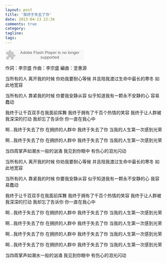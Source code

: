 ```yaml
---
layout: post
title: '我终于失去了你'
date: 2013-04-13 22:34
comments: true
category: 
tagline: 
tags:
---
```

    

<object classid="clsid:d27cdb6e-ae6d-11cf-96b8-444553540000" codebase=" http://fpdownload.macromedia.com/pub/shockwave/cabs/flash/swflash.cab#version=7,0,0,0" width="250" height="34"><param name="allowScriptAccess" value="sameDomain"><param name="movie" value=" http://l.5sing.com/player.swf?songtype=fc&songid=9302176"><param name="quality" value="high"><param name="bgcolor" value="#ffffff"><embed src=" http://l.5sing.com/player.swf?songtype=fc&songid=9302176" quality="high" bgcolor="#ffffff" width="250" height="34" allowScriptAccess="sameDomain" type="application/x-shockwave-flash" pluginspage=" http://www.macromedia.com/go/getflashplayer" /></object>

作詞：李宗盛
作曲：李宗盛
編曲：塗惠源

当所有的人 离开我的时候
你劝我要耐心等候
并且陪我渡过生命中最长的寒冬
如此地宽容

当所有的人 靠紧我的时候
你要我安静从容
似乎知道我有一颗永不安静的心
容易蠢动

我终于让千百双手在我面前挥舞
我终于拥有了千百个热情的笑容
我终于让人群被我深深的打动
我却忘了告诉你
你一直在我心中

啊…我终于失去了你
在拥挤的人群中
我终于失去了你
当我的人生第一次感到光荣

啊…我终于失去了你
在拥挤的人群中
我终于失去了你
当我的人生第一次感到光荣

当四周掌声如潮水一般的汹涌
我见到你眼中 有伤心的泪光闪动

当所有的人 离开我的时候
你劝我要耐心等候
并且陪我渡过生命中最长的寒冬
如此地宽容

当所有的人 靠紧我的时候
你要我安静从容
似乎知道我有一颗永不安静的心
我容易蠢动

我终于让千百双手在我面前挥舞
我终于拥有了千百个热情的笑容
我终于让人群被我深深的打动
我却忘了告诉你
你一直在我心中

啊…我终于失去了你
在拥挤的人群中
我终于失去了你
当我的人生第一次感到光荣

啊…我终于失去了你
在拥挤的人群中
我终于失去了你
当我的人生第一次感到光荣

啊…我终于失去了你
在拥挤的人群中
我终于失去了你
当我的人生第一次感到光荣

啊…我终于失去了你
在拥挤的人群中
我终于失去了你
当我的人生第一次感到光荣

当四周掌声如潮水一般的汹涌
我见到你眼中 有伤心的泪光闪动